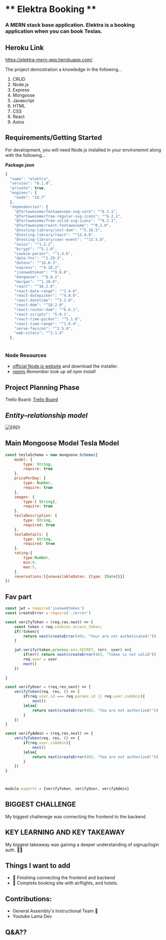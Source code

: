# ** Elektra Booking **



### A MERN stack base application. Elektra is a booking application when you can book Teslas. 


## Heroku Link 
https://elektra-mern-app.herokuapp.com/


The project demostration a knowledge in the following... 

1. CRUD 
2. Node.js
3. Express
4. Mongoose 
5. Javascript
6. HTML
7. CSS
8. React
9. Axios 

## Requirements/Getting Started 
For development, you will need Node.js installed in your environemnt along with the following... 

**Package.json**
```js
{
  "name": "elektra",
  "version": "0.1.0",
  "private": true,
  "engines": {
    "node": "18.7"
  },
  "dependencies": {
    "@fortawesome/fontawesome-svg-core": "^6.2.1",
    "@fortawesome/free-regular-svg-icons": "^6.2.1",
    "@fortawesome/free-solid-svg-icons": "^6.2.1",
    "@fortawesome/react-fontawesome": "^0.2.0",
    "@testing-library/jest-dom": "^5.16.5",
    "@testing-library/react": "^13.4.0",
    "@testing-library/user-event": "^13.5.0",
    "axios": "^1.2.2",
    "bcrypt": "^5.1.0",
    "cookie-parser": "^1.4.6",
    "date-fns": "^2.29.3",
    "dotenv": "^16.0.3",
    "express": "^4.18.2",
    "jsonwebtoken": "^9.0.0",
    "mongoose": "^6.8.2",
    "morgan": "^1.10.0",
    "react": "^18.2.0",
    "react-date-range": "^1.4.0",
    "react-datepicker": "^4.8.0",
    "react-datetime": "^3.2.0",
    "react-dom": "^18.2.0",
    "react-router-dom": "^6.6.1",
    "react-scripts": "5.0.1",
    "react-time-picker": "^5.1.0",
    "react-time-range": "^1.0.4",
    "serve-favicon": "^2.5.0",
    "web-vitals": "^2.1.4"
  },
  

```

### Node Resources
- [official Node.js website](https://nodejs.org/) and download the installer.
- [npmjs](https://www.npmjs.com/) *Remember look up all npm install*

## Project Planning Phase 

Trello Board:
[Trello Board](https://trello.com/b/HS82EOxD/project-3)



## *Entity–relationship model*
![ERD!](https://lucid.app/lucidchart/a78fc6a3-1f00-4443-a260-e2f431cec752/edit?invitationId=inv_2b6cedd8-2500-4fbb-9910-efa0bd59df4f)


## Main Mongoose Model **Tesla Model**

```js 
const teslaSchema = new mongoose.Schema({
    model: { 
        type: String, 
        require: true 
    }, 
    pricePerDay: { 
        type: Number, 
        require: true 
    }, 
    images: { 
        type:[ String], 
        require: true 
    }, 
    teslaDescription: {
        type: String, 
        required: true
    },
    teslaDetails: {
        type: String, 
        required: true
    },
    rating:{
        type:Number, 
        min:0, 
        max:5,
    }, 
    reservations:[{unavailableDates: {type: [Date]}}]
})
```

## Fav part 

```js 
const jwt = require('jsonwebtoken')
const createError = require('./error')

const verifyToken = (req,res,next) => {
    const token = req.cookies.access_token; 
    if(!token){
        return next(createError(401, "Your are not autheticated!"))
    }

    jwt.verify(token,process.env.SECRET, (err, user) =>{
        if(err) return next(createError(403, "Token is not valid"))
        req.user = user
        next()
    })
    
}

const verifyUser = (req,res,next) => {
    verifyToken(req, res, () => {
        if(req.user.id === req.params.id || req.user.isAdmin){
            next()
        }else{
            return next(createError(403, "You are not authorized!"))
        }
    })
}

const verifyAdmin = (req,res,next) => {
    verifyToken(req, res, () => {
        if(req.user.isAdmin){
            next()
        }else{
            return next(createError(403, "You are not authorized!"))
        }
    })
}



module.exports = {verifyToken, verifyUser, verifyAdmin}

```

## BIGGEST CHALLENGE 

My biggest challenege was connecting the frontend to the backend

## KEY LEARNING AND KEY TAKEAWAY 

My biggest takeaway was gaining a deeper understanding of signup/login auth.	:face_exhaling:  

## Things I want to add 
- :pushpin: Finishing connecting the frontend and backend  
- :pushpin: Complete booking site with airflights, and hotels. 


## Contributions:


- General Assembly's Instructional Team :clap:  
- Youtube Lama Dev 

## Q&A??  